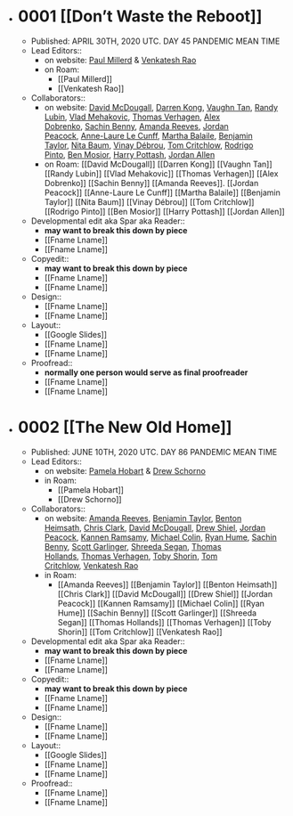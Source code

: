 - # 0001 [[Don’t Waste the Reboot]]
    - Published: APRIL 30TH, 2020 UTC. DAY 45 PANDEMIC MEAN TIME
    - Lead Editors::
        - on website: [Paul Millerd](https://www.yakcollective.org/members/paul-millerd) & [Venkatesh Rao](https://www.yakcollective.org/members/venkatesh-rao)
        - on Roam:
            - [[Paul Millerd]]
            - [[Venkatesh Rao]]
    - Collaborators::
        - on website: [David McDougall](https://www.yakcollective.org/members/david-mcdougall), [Darren Kong](https://www.yakcollective.org/members/darren-kong), [Vaughn Tan](https://www.yakcollective.org/members/vaughn-tan), [Randy Lubin](https://www.yakcollective.org/members/randy-lubin), [Vlad Mehakovic](https://www.yakcollective.org/members/vlad-mehakovic), [Thomas Verhagen](https://www.yakcollective.org/members/thomas-verhagen), [Alex Dobrenko](https://www.yakcollective.org/members/alex-dobrenko), [Sachin Benny](https://www.yakcollective.org/members/sachin-benny), [Amanda Reeves](https://www.yakcollective.org/members/amanda-reeves), [Jordan Peacock](https://www.yakcollective.org/members/jordan-peacock), [Anne-Laure Le Cunff](https://www.yakcollective.org/members/anne-laure-le-cunff), [Martha Balaile](https://www.yakcollective.org/members/martha-balaile), [Benjamin Taylor](https://www.yakcollective.org/members/benjamin-taylor), [Nita Baum](https://www.yakcollective.org/members/nita-baum), [Vinay Débrou](https://www.yakcollective.org/members/vinay-debrou), [Tom Critchlow](https://www.yakcollective.org/members/tom-critchlow), [Rodrigo Pinto](https://www.yakcollective.org/members/rodrigo-pinto), [Ben Mosior](https://www.yakcollective.org/members/ben-mosior), [Harry Pottash](https://www.yakcollective.org/members/harry-pottash), [Jordan Allen](https://www.yakcollective.org/members/jordan-allen)
        - on Roam: [[David McDougall]] [[Darren Kong]] [[Vaughn Tan]] [[Randy Lubin]] [[Vlad Mehakovic]] [[Thomas Verhagen]] [[Alex Dobrenko]] [[Sachin Benny]] [[Amanda Reeves]]. [[Jordan Peacock]] [[Anne-Laure Le Cunff]] [[Martha Balaile]] [[Benjamin Taylor]] [[Nita Baum]] [[Vinay Débrou]] [[Tom Critchlow]] [[Rodrigo Pinto]] [[Ben Mosior]] [[Harry Pottash]] [[Jordan Allen]]
    - Developmental edit aka Spar aka Reader::
        - __may want to break this down by piece__
        - [[Fname Lname]]
        - [[Fname Lname]]
    - Copyedit::
        - __may want to break this down by piece__
        - [[Fname Lname]]
        - [[Fname Lname]]
    - Design::
        - [[Fname Lname]]
        - [[Fname Lname]]
    - Layout::
        - [[Google Slides]]
        - [[Fname Lname]]
        - [[Fname Lname]]
    - Proofread::
        - __normally one person would serve as final proofreader__
        - [[Fname Lname]]
        - [[Fname Lname]]
- # 0002 [[The New Old Home]]
    - Published: JUNE 10TH, 2020 UTC. DAY 86 PANDEMIC MEAN TIME
    - Lead Editors::
        - on website: [Pamela Hobart](https://www.yakcollective.org/members/pamela-hobart) & [Drew Schorno](https://www.yakcollective.org/members/drew-schorno)
        - in Roam:
            - [[Pamela Hobart]]
            - [[Drew Schorno]]
    - Collaborators::
        - on website: [Amanda Reeves](https://www.yakcollective.org/members/amanda-reeves), [Benjamin Taylor](https://www.yakcollective.org/members/benjamin-taylor), [Benton Heimsath](https://www.yakcollective.org/members/benton-heimsath), [Chris Clark](https://www.yakcollective.org/members/chris-clark), [David McDougall](https://www.yakcollective.org/members/david-mcdougall), [Drew Shiel](https://www.yakcollective.org/members/drew-shiel), [Jordan Peacock](https://www.yakcollective.org/members/jordan-peacock), [Kannen Ramsamy](https://www.yakcollective.org/members/kannen-ramsamy), [Michael Colin](https://www.yakcollective.org/members/michael-colin), [Ryan Hume](https://www.yakcollective.org/members/ryan-hume), [Sachin Benny](https://www.yakcollective.org/members/sachin-benny), [Scott Garlinger](https://www.yakcollective.org/members/scott-garlinger), [Shreeda Segan](https://www.yakcollective.org/members/shreeda-segan), [Thomas Hollands](https://www.yakcollective.org/members/thomas-hollands), [Thomas Verhagen](https://www.yakcollective.org/members/thomas-verhagen), [Toby Shorin](https://www.yakcollective.org/members/toby-shorin), [Tom Critchlow](https://www.yakcollective.org/members/tom-critchlow), [Venkatesh Rao](https://www.yakcollective.org/members/venkatesh-rao)
        - in Roam:
            - [[Amanda Reeves]] [[Benjamin Taylor]] [[Benton Heimsath]] [[Chris Clark]] [[David McDougall]] [[Drew Shiel]] [[Jordan Peacock]] [[Kannen Ramsamy]] [[Michael Colin]] [[Ryan Hume]] [[Sachin Benny]] [[Scott Garlinger]] [[Shreeda Segan]] [[Thomas Hollands]] [[Thomas Verhagen]] [[Toby Shorin]] [[Tom Critchlow]] [[Venkatesh Rao]]
    - Developmental edit aka Spar aka Reader::
        - __may want to break this down by piece__
        - [[Fname Lname]]
        - [[Fname Lname]]
    - Copyedit::
        - __may want to break this down by piece__
        - [[Fname Lname]]
        - [[Fname Lname]]
    - Design::
        - [[Fname Lname]]
        - [[Fname Lname]]
    - Layout::
        - [[Google Slides]]
        - [[Fname Lname]]
        - [[Fname Lname]]
    - Proofread::
        - [[Fname Lname]]
        - [[Fname Lname]]
